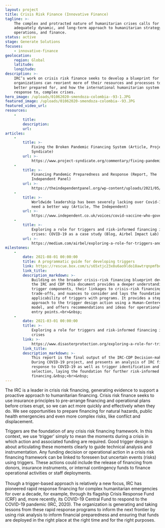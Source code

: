 ```yaml
---
layout: project
title: Crisis Risk Finance (Innovative Finance)
tagline: >-
    The complex and protracted nature of humanitarian crises calls for an
    adequately dynamic, and long-term approach to humanitarian strategy,
    operations, and finance.
status: active
stage: Generate Solutions
focuses:
    - innovative-finance
geolocation:
    region: Global
    latitude:
    longitude:
description: >-
    IRC’s work on crisis risk finance seeks to develop a blueprint for how
    organizations can reorient more of their resources and processes to be
    better prepared for, and how the international humanitarian system finances
    response to, complex crises.
hero_image: /uploads/01062020-smendoza-colombia--93-1.JPG
featured_image: /uploads/01062020-smendoza-colombia--93.JPG
featured_video_url:
resources:
    -
        title:
        description:
        url:
articles:
    -
        title: >-
            Fixing the Broken Pandemic Financing System (Article, Project
            Syndicate)
        url: >-
            https://www.project-syndicate.org/commentary/fixing-pandemic-financing-system-by-david-miliband-et-al-2021-06
    -
        title: >-
            Financing Pandemic Preparedness and Response (Report, The
            Independent Panel)
        url: >-
            https://theindependentpanel.org/wp-content/uploads/2021/05/Background-Paper-14-Financing-Pandemic-Preparedness-and-Response.pdf
    -
        title: >-
            Worldwide leadership has been severely lacking over Covid-19 - we
            need a better way (Article, The Independent)
        url: >-
            https://www.independent.co.uk/voices/covid-vaccine-who-governments-un-b1853498.html
    -
        title: >-
            Exploring a role for triggers and risk-informed financing in complex
            crises: COVID-19 as a case study (Blog, Airbel Impact Lab)
        url: >-
            https://medium.com/airbel/exploring-a-role-for-triggers-and-risk-informed-financing-in-complex-crises-covid-19-case-study-d1d7ba1876ae
milestones:
    -
        date: 2021-08-01 00:00:00
        title: A programmatic guide for developing triggers
        link: https://rescue.box.com/s/s65xtjc23x8u6ao9ldo18awtrqnpmfbq
        link_title:
        description_markdown: >-
            Building on the broader crisis-risk financing blueprint developed by
            the IRC and CDP this document provides a deeper understanding of
            trigger components, their linkages to crisis-risk financing, the
            trade-offs, and nuances to consider and lays the foundation for
            applicability of triggers with programs. It provides a step-by-step
            approach to the trigger design action using a Human-Centered Design
            model, and offers recommendations and ideas for operationalization
            entry points.<br>&nbsp;
    -
        date: 2021-03-01 00:00:00
        title: >-
            Exploring a role for triggers and risk-informed financing in complex
            crises
        link: >-
            https://www.disasterprotection.org/exploring-a-role-for-triggers-risk-informed-financing
        link_title:
        description_markdown: >-
            This report is the final output of the IRC-CDP Decision-making
            During COVID-19 project, and presents an analysis of IRC financing
            response to COVID-19 as well as trigger identification and
            selection, laying the foundation for further risk-informed
            financing.&nbsp;<br>&nbsp;
---
```


The IRC is a leader in crisis risk financing, generating evidence to support a proactive approach to humanitarian financing. Crisis risk finance seeks to use insurance principles to pre-arrange financing and operational plans before crises erupt, so we can act more quickly and effectively when they do. We see opportunities to prepare financing for natural hazards, public health emergencies and even more complex risks, like conflict and displacement.&nbsp;

Triggers are the foundation of any crisis risk financing framework. In this context, we use ‘trigger’ simply to mean the moments during a crisis in which action and associated funding are required. Good trigger design is about articulating these moments clearly to guide technical analysis and instrumentation. Any funding decision or operational action in a crisis risk financing framework can be linked to foreseen but uncertain events (risks) using triggers. These actions could include the release of financing from donors, insurance instruments, or internal contingency funds to finance operational activities or staff deployments.<br>&nbsp; &nbsp; &nbsp; &nbsp;&nbsp; &nbsp; &nbsp; &nbsp;<br>Though a trigger-based approach is relatively a new focus, IRC has pioneered rapid response financing for complex humanitarian emergencies for over a decade, for example, through its flagship Crisis Response Fund (CRF) and, more recently, its COVID-19 Central Fund to respond to the COVID-19 pandemic (IRC, 2020). The organization is generating and taking lessons from these rapid response programs to inform the next frontier by using risk analysis to inform financial preparedness and ensuring that funds are deployed in the right place at the right time and for the right purposes.&nbsp;
